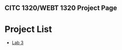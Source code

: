 ## CITC 1320/WEBT 1320 Project Page

<h1>Project List</h1>

<ul>
    <li><a href="Lab 3/index.html" target="_blank">Lab 3</a></li>
</ul>